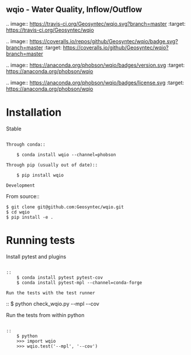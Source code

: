 wqio - Water Quality, Inflow/Outflow
------------------------------------
.. image:: https://travis-ci.org/Geosyntec/wqio.svg?branch=master
    :target: https://travis-ci.org/Geosyntec/wqio

.. image:: https://coveralls.io/repos/github/Geosyntec/wqio/badge.svg?branch=master
    :target: https://coveralls.io/github/Geosyntec/wqio?branch=master

.. image:: https://anaconda.org/phobson/wqio/badges/version.svg
    :target: https://anaconda.org/phobson/wqio

.. image:: https://anaconda.org/phobson/wqio/badges/license.svg
    :target: https://anaconda.org/phobson/wqio

Installation
============

Stable
~~~~~~

Through conda::

    $ conda install wqio --channel=phobson

Through pip (usually out of date)::

    $ pip install wqio

Development
~~~~~~~~~~~

From source::

    $ git clone git@github.com:Geosyntec/wqio.git
    $ cd wqio
    $ pip install -e .

Running tests
=============

Install pytest and plugins
~~~~~~~~~~~~~~~~~~~~~~~~~~

::
    $ conda install pytest pytest-cov
    $ conda install pytest-mpl --channel=conda-forge

Run the tests with the test runner
~~~~~~~~~~~~~~~~~~~~~~~~~~~~~~~~~~

::
    $ python check_wqio.py --mpl --cov

Run the tests from within python
~~~~~~~~~~~~~~~~~~~~~~~~~~~~~~~~

::
    $ python
    >>> import wqio
    >>> wqio.test('--mpl', '--cov')
